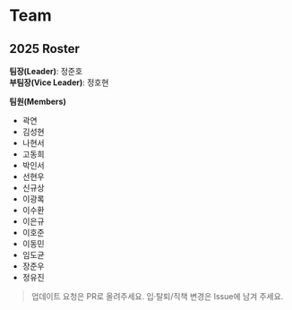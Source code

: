 # Team

## 2025 Roster

**팀장(Leader)**: 정준호  
**부팀장(Vice Leader)**: 정호현

**팀원(Members)**
- 곽연
- 김성현
- 나현서
- 고동희
- 박인서
- 선현우
- 신규상
- 이광록
- 이수환
- 이은규
- 이호준
- 이동민
- 임도균
- 장준우
- 정유진

> 업데이트 요청은 PR로 올려주세요. 입·탈퇴/직책 변경은 Issue에 남겨 주세요.

